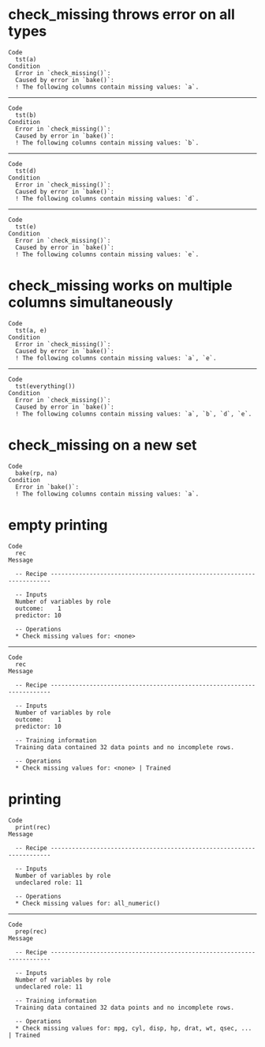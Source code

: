 # check_missing throws error on all types

    Code
      tst(a)
    Condition
      Error in `check_missing()`:
      Caused by error in `bake()`:
      ! The following columns contain missing values: `a`.

---

    Code
      tst(b)
    Condition
      Error in `check_missing()`:
      Caused by error in `bake()`:
      ! The following columns contain missing values: `b`.

---

    Code
      tst(d)
    Condition
      Error in `check_missing()`:
      Caused by error in `bake()`:
      ! The following columns contain missing values: `d`.

---

    Code
      tst(e)
    Condition
      Error in `check_missing()`:
      Caused by error in `bake()`:
      ! The following columns contain missing values: `e`.

# check_missing works on multiple columns simultaneously

    Code
      tst(a, e)
    Condition
      Error in `check_missing()`:
      Caused by error in `bake()`:
      ! The following columns contain missing values: `a`, `e`.

---

    Code
      tst(everything())
    Condition
      Error in `check_missing()`:
      Caused by error in `bake()`:
      ! The following columns contain missing values: `a`, `b`, `d`, `e`.

# check_missing on a new set

    Code
      bake(rp, na)
    Condition
      Error in `bake()`:
      ! The following columns contain missing values: `a`.

# empty printing

    Code
      rec
    Message
      
      -- Recipe ----------------------------------------------------------------------
      
      -- Inputs 
      Number of variables by role
      outcome:    1
      predictor: 10
      
      -- Operations 
      * Check missing values for: <none>

---

    Code
      rec
    Message
      
      -- Recipe ----------------------------------------------------------------------
      
      -- Inputs 
      Number of variables by role
      outcome:    1
      predictor: 10
      
      -- Training information 
      Training data contained 32 data points and no incomplete rows.
      
      -- Operations 
      * Check missing values for: <none> | Trained

# printing

    Code
      print(rec)
    Message
      
      -- Recipe ----------------------------------------------------------------------
      
      -- Inputs 
      Number of variables by role
      undeclared role: 11
      
      -- Operations 
      * Check missing values for: all_numeric()

---

    Code
      prep(rec)
    Message
      
      -- Recipe ----------------------------------------------------------------------
      
      -- Inputs 
      Number of variables by role
      undeclared role: 11
      
      -- Training information 
      Training data contained 32 data points and no incomplete rows.
      
      -- Operations 
      * Check missing values for: mpg, cyl, disp, hp, drat, wt, qsec, ... | Trained

